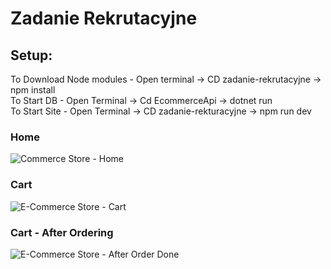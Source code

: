# Zadanie Rekrutacyjne

## Setup:
To Download Node modules -  Open terminal -> CD zadanie-rekrutacyjne -> npm install
<br>
To Start DB -  Open Terminal -> Cd EcommerceApi -> dotnet run
<br>
To Start Site -  Open Terminal -> CD zadanie-rekturacyjne -> npm run dev

### Home
![Commerce Store - Home](https://github.com/user-attachments/assets/9b27d331-dd95-48d1-b78c-81c572f96323)

### Cart
![E-Commerce Store - Cart](https://github.com/user-attachments/assets/0ae7c57a-b926-4141-a415-2c7c7c3112d3)

### Cart - After Ordering
![E-Commerce Store - After Order Done](https://github.com/user-attachments/assets/074d9098-1b9f-4914-b236-9c245b31150e)
